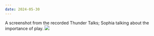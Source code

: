 ```yaml
---
date: 2024-05-30
---
```





A screenshot from the recorded Thunder Talks; Sophia talking about the importance of play.
![](Screenshot%202024-03-06%20at%2021.13.04.png)